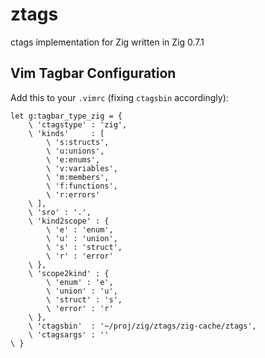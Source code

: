# ztags
ctags implementation for Zig written in Zig 0.7.1

## Vim Tagbar Configuration

Add this to your `.vimrc` (fixing `ctagsbin` accordingly):

```vimscript
let g:tagbar_type_zig = {
	\ 'ctagstype' : 'zig',
	\ 'kinds'     : [
		\ 's:structs',
		\ 'u:unions',
		\ 'e:enums',
		\ 'v:variables',
		\ 'm:members',
        \ 'f:functions',
        \ 'r:errors'
	\ ],
	\ 'sro' : '.',
	\ 'kind2scope' : {
		\ 'e' : 'enum',
		\ 'u' : 'union',
		\ 's' : 'struct',
        \ 'r' : 'error'
	\ },
	\ 'scope2kind' : {
		\ 'enum' : 'e',
		\ 'union' : 'u',
		\ 'struct' : 's',
		\ 'error' : 'r'
	\ },
	\ 'ctagsbin'  : '~/proj/zig/ztags/zig-cache/ztags',
	\ 'ctagsargs' : ''
\ }
```
